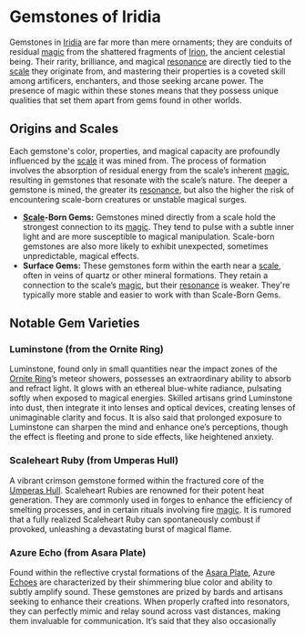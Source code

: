 # Gemstones of Iridia

Gemstones in [Iridia](/geography/world/iridia.md) are far more than mere ornaments; they are conduits of residual [magic](/structure/mechanic/magic.md) from the shattered fragments of [Irion](/being/deity/irion.md), the ancient celestial being. Their rarity, brilliance, and magical [resonance](/raw/20250501/resonance/resonance.md) are directly tied to the [scale](/geography/landmark/scale.md) they originate from, and mastering their properties is a coveted skill among artificers, enchanters, and those seeking arcane power. The presence of magic within these stones means that they possess unique qualities that set them apart from gems found in other worlds.

## Origins and Scales

Each gemstone's color, properties, and magical capacity are profoundly influenced by the [scale](/geography/landmark/scale.md) it was mined from. The process of formation involves the absorption of residual energy from the scale’s inherent [magic](/structure/mechanic/magic.md), resulting in gemstones that resonate with the scale’s nature. The deeper a gemstone is mined, the greater its [resonance](/raw/20250501/resonance/resonance.md), but also the higher the risk of encountering scale-born creatures or unstable magical surges.

*   **[Scale](/geography/landmark/scale.md)-Born Gems:** Gemstones mined directly from a scale hold the strongest connection to its [magic](/structure/mechanic/magic.md). They tend to pulse with a subtle inner light and are more susceptible to magical manipulation. Scale-born gemstones are also more likely to exhibit unexpected, sometimes unpredictable, magical effects.
*   **Surface Gems:** These gemstones form within the earth near a [scale](/geography/landmark/scale.md), often in veins of quartz or other mineral formations. They retain a connection to the scale’s [magic](/structure/mechanic/magic.md), but their [resonance](/raw/20250501/resonance/resonance.md) is weaker.  They're typically more stable and easier to work with than Scale-Born Gems.

## Notable Gem Varieties

### **Luminstone (from the Ornite Ring)**

Luminstone, found only in small quantities near the impact zones of the [Ornite Ring](/geography/scale/ornite-ring.md)’s meteor showers, possesses an extraordinary ability to absorb and refract light. It glows with an ethereal blue-white radiance, pulsating softly when exposed to magical energies. Skilled artisans grind Luminstone into dust, then integrate it into lenses and optical devices, creating lenses of unimaginable clarity and focus. It is also said that prolonged exposure to Luminstone can sharpen the mind and enhance one’s perceptions, though the effect is fleeting and prone to side effects, like heightened anxiety.

### **Scaleheart Ruby (from Umperas Hull)**

A vibrant crimson gemstone formed within the fractured core of the [Umperas Hull](/geography/scale/umperas-hull.md).  Scaleheart Rubies are renowned for their potent heat generation.  They are commonly used in forges to enhance the efficiency of smelting processes, and in certain rituals involving fire [magic](/structure/mechanic/magic.md). It is rumored that a fully realized Scaleheart Ruby can spontaneously combust if provoked, unleashing a devastating burst of magical flame.

### **Azure Echo (from Asara Plate)**

Found within the reflective crystal formations of the [Asara Plate](/geography/scale/asara-plate.md), Azure [Echoes](/raw/20250501/soul/echoes.md) are characterized by their shimmering blue color and ability to subtly amplify sound.  These gemstones are prized by bards and artisans seeking to enhance their creations. When properly crafted into resonators, they can perfectly mimic and relay sound across vast distances, making them invaluable for communication. It’s said that they also occasionally 
